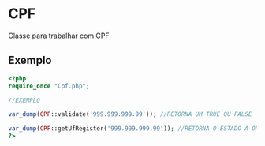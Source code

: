 # CPF
Classe para trabalhar com CPF

## Exemplo
```php
<?php
require_once "Cpf.php";

//EXEMPLO

var_dump(CPF::validate('999.999.999.99')); //RETORNA UM TRUE OU FALSE

var_dump(CPF::getUfRegister('999.999.999.99')); //RETORNA O ESTADO A ONDE FOI REGISTRADO O CPF
?>
